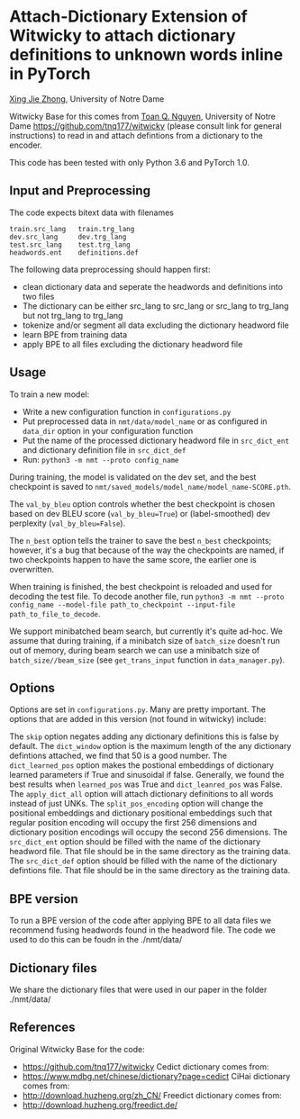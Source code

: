 # Attach-Dictionary Extension of Witwicky to attach dictionary definitions to unknown words inline in PyTorch

[Xing Jie Zhong](), University of Notre Dame

Witwicky Base for this comes from [Toan Q. Nguyen](http://tnq177.github.io), University of Notre Dame https://github.com/tnq177/witwicky (please consult link for general instructions) to read in and attach defintions from a dictionary to the encoder. 

This code has been tested with only Python 3.6 and PyTorch 1.0.

## Input and Preprocessing

The code expects bitext data with filenames

    train.src_lang   train.trg_lang
    dev.src_lang     dev.trg_lang
    test.src_lang    test.trg_lang
    headwords.ent    definitions.def

The following data preprocessing should happen first:  
* clean dictionary data and seperate the headwords and definitions into two files 
* The dictionary can be either src_lang to src_lang or src_lang to trg_lang but not trg_lang to trg_lang
* tokenize and/or segment all data excluding the dictionary headword file
* learn BPE from training data
* apply BPE to all files excluding the dictionary headword file

## Usage

To train a new model:  
* Write a new configuration function in ``configurations.py``  
* Put preprocessed data in ``nmt/data/model_name`` or as configured in ``data_dir`` option in your configuration function  
* Put the name of the processed dictionary headword file in ``src_dict_ent`` and dictionary definition file in ``src_dict_def``
* Run: ``python3 -m nmt --proto config_name``  

During training, the model is validated on the dev set, and the best checkpoint is saved to ``nmt/saved_models/model_name/model_name-SCORE.pth``.

The `val_by_bleu` option controls whether the best checkpoint is chosen based on dev BLEU score (`val_by_bleu=True`) or (label-smoothed) dev perplexity (`val_by_bleu=False`).

The ``n_best`` option tells the trainer to save the best `n_best` checkpoints; however, it's a bug that because of the way the checkpoints are named, if two checkpoints happen to have the same score, the earlier one is overwritten.

When training is finished, the best checkpoint is reloaded and used for decoding the test file. To decode another file, run ``python3 -m nmt --proto config_name --model-file path_to_checkpoint --input-file path_to_file_to_decode``.  

We support minibatched beam search, but currently it's quite ad-hoc. We assume that during training, if a minibatch size of ``batch_size`` doesn't run out of memory, during beam search we can use a minibatch size of ``batch_size//beam_size`` (see ``get_trans_input`` function in ``data_manager.py``).

## Options

Options are set in `configurations.py`. Many are pretty important.
The options that are added in this version (not found in witwicky) include:

The ``skip`` option negates adding any dictionary definitions this is false by default.
The ``dict_window`` option is the maximum length of the any dictionary defintions attached, we find that 50 is a good number.
The ``dict_learned_pos`` option makes the postional embeddings of dictionary learned parameters if True and sinusoidal if false. Generally, we found the best results when ``learned_pos`` was True and ``dict_leanred_pos`` was False.
The ``apply_dict_all`` option will attach dictionary definitions to all words instead of just UNKs. 
The ``split_pos_encoding`` option will change the positional embeddings and dictionary positional embeddings such that regular position encoding will occupy the first 256 dimensions and dictionary position encodings will occupy the second 256 dimensions.
The ``src_dict_ent`` option should be filled with the name of the dictionary headword file. That file should be in the same directory as the training data.
The ``src_dict_def`` option should be filled with the name of the dictionary defintions file. That file should be in the same directory as the training data.

## BPE version
To run a BPE version of the code after applying BPE to all data files we recommend fusing headwords found in the headword file. The code we used to do this can be foudn in the ./nmt/data/

## Dictionary files
We share the dictionary files that were used in our paper in the folder ./nmt/data/

## References

Original Witwicky Base for the code:  
* https://github.com/tnq177/witwicky
Cedict dictionary comes from:
* https://www.mdbg.net/chinese/dictionary?page=cedict
CiHai dictionary comes from:
* http://download.huzheng.org/zh_CN/
Freedict dictionary comes from:
* http://download.huzheng.org/freedict.de/

